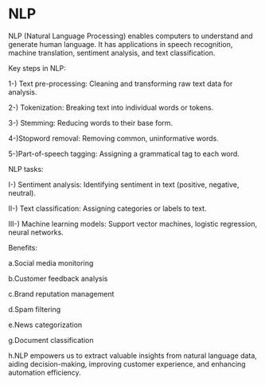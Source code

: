 # NLP

NLP (Natural Language Processing) enables computers to understand and generate human language. It has applications in speech recognition, machine translation, sentiment analysis, and text classification.

Key steps in NLP:

1-) Text pre-processing: Cleaning and transforming raw text data for analysis.

2-) Tokenization: Breaking text into individual words or tokens.

3-) Stemming: Reducing words to their base form.

4-)Stopword removal: Removing common, uninformative words.

5-)Part-of-speech tagging: Assigning a grammatical tag to each word.


NLP tasks:

I-) Sentiment analysis: Identifying sentiment in text (positive, negative, neutral).

II-) Text classification: Assigning categories or labels to text.

III-) Machine learning models: Support vector machines, logistic regression, neural networks.


Benefits:

a.Social media monitoring

b.Customer feedback analysis

c.Brand reputation management

d.Spam filtering

e.News categorization

g.Document classification

h.NLP empowers us to extract valuable insights from natural language data, aiding decision-making, improving customer 
experience, and enhancing automation efficiency.
